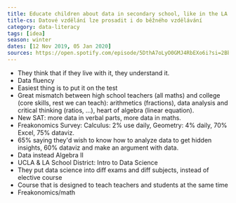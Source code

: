 ```yaml
---
title: Educate children about data in secondary school, like in the LA School District
title-cs: Datové vzdělání lze prosadit i do běžného vzdělávání
category: data-literacy
tags: [idea]
season: winter
dates: [12 Nov 2019, 05 Jan 2020]
sources: https://open.spotify.com/episode/5DthA7oLyO0GMJ4RbEXo6i?si=2Bbx3K1OQy6cGglwcS50qg
---
```


* They think that if they live with it, they understand it.
* Data fluency
* Easiest thing is to put it on the test
* Great mismatch between high school teachers (all maths) and college (core skills, rest we can teach): arithmetics (fractions), data analysis and critical thinking (ratios, ...), heart of algebra (linear equation).
* New SAT: more data in verbal parts, more data in maths.
* Freakonomics Survey: Calculus: 2% use daily, Geometry: 4% daily, 70% Excel, 75% dataviz.
* 65% saying they'd wish to know how to analyze data to get hidden insights, 60% dataviz and make an argument with data.
* Data instead Algebra II
* UCLA & LA School District: Intro to Data Science
* They put data science into diff exams and diff subjects, instead of elective course
* Course that is designed to teach teachers and students at the same time
* Freakonomics/math
